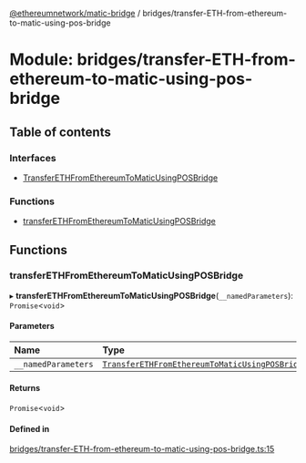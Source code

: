 [@ethereumnetwork/matic-bridge](../README.md) / bridges/transfer-ETH-from-ethereum-to-matic-using-pos-bridge

# Module: bridges/transfer-ETH-from-ethereum-to-matic-using-pos-bridge

## Table of contents

### Interfaces

- [TransferETHFromEthereumToMaticUsingPOSBridge](../interfaces/bridges_transfer_ETH_from_ethereum_to_matic_using_pos_bridge.TransferETHFromEthereumToMaticUsingPOSBridge.md)

### Functions

- [transferETHFromEthereumToMaticUsingPOSBridge](bridges_transfer_ETH_from_ethereum_to_matic_using_pos_bridge.md#transferethfromethereumtomaticusingposbridge)

## Functions

### transferETHFromEthereumToMaticUsingPOSBridge

▸ **transferETHFromEthereumToMaticUsingPOSBridge**(`__namedParameters`): `Promise`<`void`\>

#### Parameters

| Name | Type |
| :------ | :------ |
| `__namedParameters` | [`TransferETHFromEthereumToMaticUsingPOSBridge`](../interfaces/bridges_transfer_ETH_from_ethereum_to_matic_using_pos_bridge.TransferETHFromEthereumToMaticUsingPOSBridge.md) |

#### Returns

`Promise`<`void`\>

#### Defined in

[bridges/transfer-ETH-from-ethereum-to-matic-using-pos-bridge.ts:15](https://github.com/KedziaPawel/matic-bridge/blob/ca4dc8c/src/bridges/transfer-ETH-from-ethereum-to-matic-using-pos-bridge.ts#L15)
